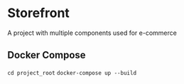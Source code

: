 # Storefront
A project with multiple components used for e-commerce

## Docker Compose
`cd project_root`
`docker-compose up --build`

